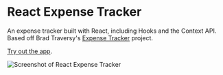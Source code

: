 # React Expense Tracker

An expense tracker built with React, including Hooks and the Context API. Based off Brad Traversy's [Expense Tracker](https://www.youtube.com/watch?v=XuFDcZABiDQ) project.

[Try out the app](https://affectionate-borg-039a7b.netlify.app/).

![Screenshot of React Expense Tracker](https://res.cloudinary.com/gerhynes/image/upload/q_auto/v1587500307/Screenshot_2020-04-21_React_Expense_Tracker_with_Hooks_and_Context_fdpxfp.png)
